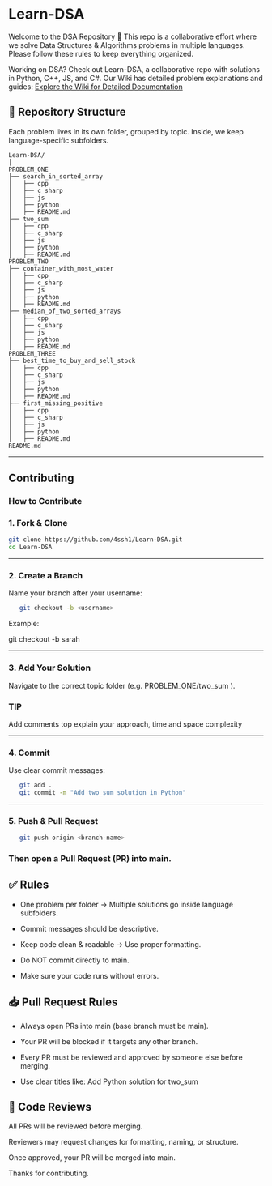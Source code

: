 # Learn-DSA
Welcome to the DSA Repository 🎉
This repo is a collaborative effort where we solve Data Structures & Algorithms problems in multiple languages. Please follow these rules to keep everything organized.

Working on DSA? Check out Learn-DSA, a collaborative repo with solutions in Python, C++, JS, and C#. Our Wiki has detailed problem explanations and guides: [Explore the Wiki for Detailed Documentation](https://github.com/4ssh1/Learn-DSA/wiki)

## 📂 Repository Structure

Each problem lives in its own folder, grouped by topic. Inside, we keep language-specific subfolders.

```
Learn-DSA/
│
PROBLEM_ONE
├── search_in_sorted_array
│   ├── cpp
│   ├── c_sharp
│   ├── js
│   ├── python
│   ├── README.md
├── two_sum
│   ├── cpp
│   ├── c_sharp
│   ├── js
│   ├── python
│   ├── README.md
PROBLEM_TWO
├── container_with_most_water
│   ├── cpp
│   ├── c_sharp
│   ├── js
│   ├── python
│   ├── README.md
├── median_of_two_sorted_arrays
│   ├── cpp
│   ├── c_sharp
│   ├── js
│   ├── python
│   ├── README.md
PROBLEM_THREE
├── best_time_to_buy_and_sell_stock
│   ├── cpp
│   ├── c_sharp
│   ├── js
│   ├── python
│   ├── README.md
├── first_missing_positive
│   ├── cpp
│   ├── c_sharp
│   ├── js
│   ├── python
│   ├── README.md
README.md
```

---

## Contributing

### How to Contribute

### 1. Fork & Clone

   ```bash
   git clone https://github.com/4ssh1/Learn-DSA.git
   cd Learn-DSA
   ```

---


### 2. Create a Branch

Name your branch after your username:

```bash
   git checkout -b <username>
```
Example:

git checkout -b sarah

---

### 3. Add Your Solution

Navigate to the correct topic folder (e.g. PROBLEM_ONE/two_sum ).

### TIP

Add comments top explain your approach, time and space complexity

---
 
### 4. Commit

Use clear commit messages:

```bash
   git add .
   git commit -m "Add two_sum solution in Python"

```

---

### 5. Push & Pull Request

```bash
   git push origin <branch-name>

```

### Then open a Pull Request (PR) into main.


## ✅ Rules

- One problem per folder → Multiple solutions go inside language subfolders.

- Commit messages should be descriptive.

- Keep code clean & readable → Use proper formatting.
  
- Do NOT commit directly to main.

- Make sure your code runs without errors.


## 📥 Pull Request Rules

- Always open PRs into main (base branch must be main).

- Your PR will be blocked if it targets any other branch.

- Every PR must be reviewed and approved by someone else before merging.

- Use clear titles like: Add Python solution for two_sum


## 👥 Code Reviews

All PRs will be reviewed before merging.

Reviewers may request changes for formatting, naming, or structure.

Once approved, your PR will be merged into main.


Thanks for contributing.
